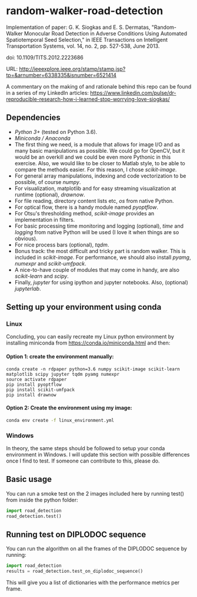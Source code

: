 # random-walker-road-detection
Implementation of paper:
G. K. Siogkas and E. S. Dermatas, "Random-Walker Monocular Road Detection in Adverse Conditions Using Automated Spatiotemporal Seed Selection," in IEEE Transactions on Intelligent Transportation Systems, vol. 14, no. 2, pp. 527-538, June 2013.

doi: 10.1109/TITS.2012.2223686

URL: http://ieeexplore.ieee.org/stamp/stamp.jsp?tp=&arnumber=6338335&isnumber=6521414

A commentary on the making of and rationale behind this repo can be found in a series of my LinkedIn articles:
https://www.linkedin.com/pulse/dr-reproducible-research-how-i-learned-stop-worrying-love-siogkas/


## Dependencies
- *Python 3+* (tested on Python 3.6).
- *Miniconda / Anaconda*
- The first thing we need, is a module that allows for image I/O and as many basic manipulations as possible. We could go for OpenCV, but it would be an overkill and we could be even more Pythonic in this exercise. Also, we would like to be closer to Matlab style, to be able to compare the methods easier. For this reason, I chose *scikit-image*.
- For general array manipulations, indexing and code vectorization to be possible, of course *numpy*.
- For visualization, matplotlib and for easy streaming visualization at runtime (optional), *drawnow*.
- For file reading, directory content lists etc, *os* from native Python.
- For optical flow, there is a handy module named *pyoptflow*.
- For Otsu's thresholding method, *scikit-image* provides an implementation in filters.
- For basic processing time monitoring and logging (optional), *time* and *logging* from native Python will be used (I love it when things are so obvious).
- For nice process bars (optional), *tqdm*.
- Bonus track: the most difficult and tricky part is random walker. This is included in *scikit-image*. For performance, we should also install *pyamg*, *numexpr* and *scikit-umfpack*.
- A nice-to-have couple of modules that may come in handy, are also *scikit-learn* and *scipy*.
- Finally, *jupyter* for using ipython and jupyter notebooks. Also, (optional) *jupyterlab*.

## Setting up your environment using conda

### Linux
Concluding, you can easily recreate my Linux python environment by installing miniconda from https://conda.io/miniconda.html and then:

#### Option 1: create the environment manually:

```
conda create -n rdpaper python=3.6 numpy scikit-image scikit-learn matplotlib scipy jupyter tqdm pyamg numexpr
source activate rdpaper
pip install pyoptflow
pip install scikit-umfpack
pip install drawnow

```

#### Option 2: Create the environment using my image:
```bash
conda env create -f linux_environment.yml
```
### Windows
In theory, the same steps should be followed to setup your conda environment in Windows. I will update this section with possible differences once I find to test. If someone can contribute to this, please do.


## Basic usage
You can run a smoke test on the 2 images included here by running test() from inside the python folder:
```python
import road_detection
road_detection.test()
```

## Running test on DIPLODOC sequence
You can run the algorithm on all the frames of the DIPLODOC sequence by running:

```python
import road_detection
results = road_detection.test_on_diplodoc_sequence()
```

This will give you a list of dictionaries with the performance metrics per frame.
